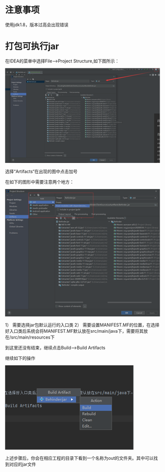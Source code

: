 # 注意事项

使用jdk1.8，版本过高会出现错误

# 打包可执行jar

在IDEA的菜单中选择File–>Project Structure,如下图所示：

![img.png](img.png)

选择“Artifacts“在出现的图中点击加号



在如下的图形中需要注意两个地方：

![img_1.png](img_1.png)

1） 需要选择jar包默认运行的入口类
2） 需要设置MANIFEST.MF的位置，在选择好入口类后系统会将MANIFEST.MF默认放在src/main/java下，需要将其放在/src/main/resources下

到这里还没有结束，继续点击Build–>Build Artifacts

继续如下的操作

![img_2.png](img_2.png)

上述步骤后，你会在相应工程的目录下看到一个名称为out的文件夹。其中可以找到对应的jar文件
